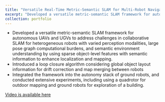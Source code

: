 ```yaml
---
title: "Versatile Real-Time Metric-Semantic SLAM for Multi-Robot Navigation and Exploration"
excerpt: "Developed a versatile metric-semantic SLAM framework for autonomous UAVs and UGVs.<img src='vems-slam-min.png' width=300 height=600>"
collection: portfolio
---
```

- Developed a versatile metric-semantic SLAM framework for autonomous UAVs and UGVs to address challenges in collaborative SLAM for heterogeneous robots with varied perception modalities, large pose graph computational burdens, and semantic environment understanding by using sparse object-level features with semantic information to enhance localization and mapping.
- Introduced a loop closure algorithm considering global object layout information for drift correction and map merging
between robots
- Integrated the framework into the autonomy stack of ground robots, and conducted extensive experiments, including
using a quadrotor for outdoor mapping and ground robots for exploration of a building.

[Video is available here](https://drive.google.com/file/d/13pq96vJ-9ApS_JO_fIS_C1X7AZ9kL_yV/view?usp=drive_link)
